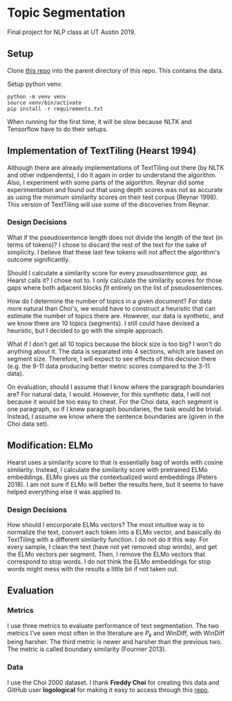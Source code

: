 # Topic Segmentation

Final project for NLP class at UT Austin 2019.

## Setup

Clone [this repo](https://github.com/logological/C99.git) into the parent
directory of this repo. This contains the data.

Setup python venv.
```
python -m venv venv
source venv/bin/activate
pip install -r requirements.txt
```

When running for the first time, it will be slow because NLTK and Tensorflow
have to do their setups.

## Implementation of TextTiling (Hearst 1994)

Although there are already implementations of TextTiling out there
(by NLTK and other indpendents), I do it again in order to understand
the algorithm. Also, I experiment with some parts of the algorithm.
Reynar did some experimentation and found out that using depth scores was not
as accurate as using the minimum similarity scores on their test corpus (Reynar
1998). This version of TextTiling will use some of the discoveries from Reynar.

### Design Decisions

What if the pseudosentence length does not divide the length of the text (in
terms of tokens)? I chose to discard the rest of the text for the sake of
simplicity. I believe that these last few tokens will not affect the algorithm's
outcome significantly.

Should I calculate a similarity score for every _pseudosentence gap_, as Hearst
calls it? I chose not to. I only calculate the similarity scores for those gaps
where both adjacent blocks _fit_ entirely on the list of pseudosentences.

How do I determine the number of topics in a given document?  For data more
natural than Choi's, we would have to construct a heuristic that can estimate
the number of topics there are. However, our data is synthetic, and we know there
are 10 topics (segments). I still could have devised a heuristic, but I decided
to go with the simple approach.

What if I don't get all 10 topics because the block size is too big? I won't do
anything about it. The data is separated into 4 sections, which are based on
segment size. Therefore, I will expect to see effects of this decision there
(e.g. the 9-11 data producing better metric scores compared to the 3-11 data).

On evaluation, should I assume that I know where the paragraph boundaries are?
For natural data, I would. However, for this synthetic data, I will not because
it would be too easy to cheat. For the Choi data, each segment is one paragraph,
so if I knew paragraph boundaries, the task would be trivial. Instead, I assume
we know where the sentence boundaries are (given in the Choi data set).

## Modification: ELMo

Hearst uses a similarity score to that is essentially bag of words with cosine
similarity. Instead, I calculate the similarity score with pretrained
ELMo embeddings. ELMo gives us the contextualized word embeddings (Peters 2018).
I am not sure if ELMo will better the results here, but it seems to have helped
everything else it was applied to.

### Design Decisions

How should I encorporate ELMo vectors? The most intuitive way is to normalize
the text, convert each token into a ELMo vector, and basically do TextTiling
with a different similarity function. I do not do it this way. For every sample,
I clean the text (have not yet removed stop words), and get the ELMo vectors per
segment. Then, I remove the ELMo vectors that correspond to stop words. I do not
think the ELMo embeddings for stop words might mess with the results a little
bit if not taken out.

## Evaluation

### Metrics

I use three metrics to evaluate performance of text segmentation. The two
metrics I've seen most often in the literature are _P<sub>k</sub>_ and WinDiff,
with WinDiff being harsher. The third metric is newer and harsher than the
previous two. The metric is called boundary similarity (Fournier 2013).

### Data

I use the Choi 2000 dataset. I thank __Freddy Choi__ for creating this data and
GitHub user __logological__ for making it easy to access through this
[repo](https://github.com/logological/C99.git).

